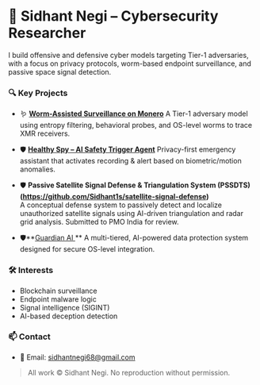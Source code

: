 # 🧠 Sidhant Negi – Cybersecurity Researcher

I build offensive and defensive cyber models targeting Tier-1 adversaries, with a focus on privacy protocols, worm-based endpoint surveillance, and passive space signal detection.

### 🔍 Key Projects

* 🪱 **[Worm-Assisted Surveillance on Monero](https://github.com/Sidhant1s/monero-worm-surveillance)**
  A Tier-1 adversary model using entropy filtering, behavioral probes, and OS-level worms to trace XMR receivers.

* 🛡️ **[Healthy Spy – AI Safety Trigger Agent](https://github.com/Sidhant1s/healthy-spy)**
  Privacy-first emergency assistant that activates recording & alert based on biometric/motion anomalies.

* 🛡️ **Passive Satellite Signal Defense & Triangulation System (PSSDTS)(https://github.com/Sidhant1s/satellite-signal-defense)**  
  A conceptual defense system to passively detect and localize unauthorized satellite signals using AI-driven triangulation and radar grid analysis. Submitted to PMO India for review.

* 🛡️**[Guardian AI ](https://github.com/Sidhant1s/guardian-ai)**
   A multi-tiered, AI-powered data protection system designed for secure OS-level integration.

### 🛠️ Interests

* Blockchain surveillance
* Endpoint malware logic
* Signal intelligence (SIGINT)
* AI-based deception detection

### 📫 Contact

* 📧 Email: [sidhantnegi68@gmail.com](mailto:sidhantnegi68@gmail.com)

> All work © Sidhant Negi. No reproduction without permission.

